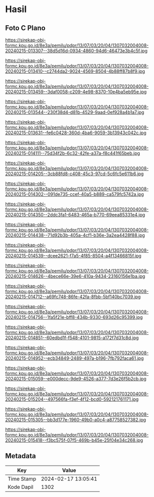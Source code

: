 # Hasil

## Foto C Plano

https://sirekap-obj-formc.kpu.go.id/8e3a/pemilu/pdpr/13/07/03/20/04/1307032004008-20240215-013307--38d5d16d-0934-4860-94d6-46473e3b4c5f.jpg

https://sirekap-obj-formc.kpu.go.id/8e3a/pemilu/pdpr/13/07/03/20/04/1307032004008-20240215-013410--c2744da2-9024-4569-8504-4b88ff87b8f9.jpg

https://sirekap-obj-formc.kpu.go.id/8e3a/pemilu/pdpr/13/07/03/20/04/1307032004008-20240215-013459--3daf0058-c209-4e98-8370-10e4ba5eb95e.jpg

https://sirekap-obj-formc.kpu.go.id/8e3a/pemilu/pdpr/13/07/03/20/04/1307032004008-20240215-013544--230f38d4-d81b-4529-9aad-0ef928a4b1a7.jpg

https://sirekap-obj-formc.kpu.go.id/8e3a/pemilu/pdpr/13/07/03/20/04/1307032004008-20240215-013631--fe6c0428-360d-4ba6-9059-3b13943c042c.jpg

https://sirekap-obj-formc.kpu.go.id/8e3a/pemilu/pdpr/13/07/03/20/04/1307032004008-20240215-014111--75d34f2b-6c32-42fe-a37a-f8c441f65beb.jpg

https://sirekap-obj-formc.kpu.go.id/8e3a/pemilu/pdpr/13/07/03/20/04/1307032004008-20240215-014205--3cb88fd8-c408-45c3-97cd-5c6fc5e611b6.jpg

https://sirekap-obj-formc.kpu.go.id/8e3a/pemilu/pdpr/13/07/03/20/04/1307032004008-20240215-014302--091de735-ccef-40a5-b889-ca579fc5742a.jpg

https://sirekap-obj-formc.kpu.go.id/8e3a/pemilu/pdpr/13/07/03/20/04/1307032004008-20240215-014350--2ddc3fa1-6483-465a-b770-69eea85331e4.jpg

https://sirekap-obj-formc.kpu.go.id/8e3a/pemilu/pdpr/13/07/03/20/04/1307032004008-20240215-014438--71d92b3b-405a-4cf1-b36e-3a2ea4428f88.jpg

https://sirekap-obj-formc.kpu.go.id/8e3a/pemilu/pdpr/13/07/03/20/04/1307032004008-20240215-014539--dcee2621-f7a5-4f85-8504-a4f13466815f.jpg

https://sirekap-obj-formc.kpu.go.id/8e3a/pemilu/pdpr/13/07/03/20/04/1307032004008-20240215-014626--4bece66e-39e6-410a-9434-23160156e1ba.jpg

https://sirekap-obj-formc.kpu.go.id/8e3a/pemilu/pdpr/13/07/03/20/04/1307032004008-20240215-014712--a69fc748-86fe-42fa-8fbb-5bf140bc7039.jpg

https://sirekap-obj-formc.kpu.go.id/8e3a/pemilu/pdpr/13/07/03/20/04/1307032004008-20240215-014756--1fa5f21e-bff8-434b-9330-693d26c95399.jpg

https://sirekap-obj-formc.kpu.go.id/8e3a/pemilu/pdpr/13/07/03/20/04/1307032004008-20240215-014851--60edbd1f-f548-4101-9815-a172f7d31c8d.jpg

https://sirekap-obj-formc.kpu.go.id/8e3a/pemilu/pdpr/13/07/03/20/04/1307032004008-20240215-014952--ecb34849-2489-497a-b196-7fb792faca61.jpg

https://sirekap-obj-formc.kpu.go.id/8e3a/pemilu/pdpr/13/07/03/20/04/1307032004008-20240215-015059--e000decc-9de9-4526-a377-7d3e26f5b2cb.jpg

https://sirekap-obj-formc.kpu.go.id/8e3a/pemilu/pdpr/13/07/03/20/04/1307032004008-20240215-015204--497566fa-f3ef-4f12-bcd0-592121761171.jpg

https://sirekap-obj-formc.kpu.go.id/8e3a/pemilu/pdpr/13/07/03/20/04/1307032004008-20240215-015305--bb3d177e-1960-49b0-a0c4-a87758527382.jpg

https://sirekap-obj-formc.kpu.go.id/8e3a/pemilu/pdpr/13/07/03/20/04/1307032004008-20240215-015418--f3bc575f-07f5-469b-b45e-25f04e34c268.jpg


## Metadata

| Key        | Value               |
| ---------- | ------------------- |
| Time Stamp | 2024-02-17 13:05:41 |
| Kode Dapil | 1302                |



